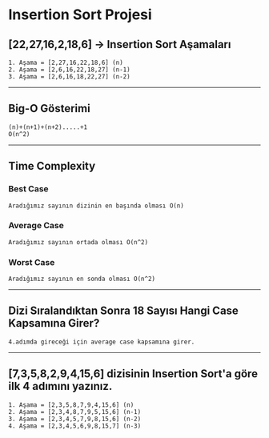 # Insertion Sort Projesi
## [22,27,16,2,18,6] -> Insertion Sort Aşamaları
    1. Aşama = [2,27,16,22,18,6] (n)
    2. Aşama = [2,6,16,22,18,27] (n-1)
    3. Aşama = [2,6,16,18,22,27] (n-2)
***
## Big-O Gösterimi
    (n)+(n+1)+(n+2).....+1
    O(n^2)
***
## Time Complexity
### Best Case
    Aradığımız sayının dizinin en başında olması O(n)
### Average Case
    Aradığımız sayının ortada olması O(n^2)
### Worst Case
    Aradığımız sayının en sonda olması O(n^2)
***
## Dizi Sıralandıktan Sonra 18 Sayısı Hangi Case Kapsamına Girer?
    4.adımda gireceği için average case kapsamına girer.
***
## [7,3,5,8,2,9,4,15,6] dizisinin Insertion Sort'a göre ilk 4 adımını yazınız.
    1. Aşama = [2,3,5,8,7,9,4,15,6] (n)
    2. Aşama = [2,3,4,8,7,9,5,15,6] (n-1)
    3. Aşama = [2,3,4,5,7,9,8,15,6] (n-2)
    4. Aşama = [2,3,4,5,6,9,8,15,7] (n-3)